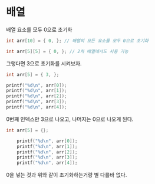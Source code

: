 # 배열

배열 요소를 모두 0으로 초기화

```c
int arr[10] = { 0, }; // 배열의 모든 요소를 모두 0으로 초기화
```

```c
int arr[5][5] = { 0, }; // 2차 배열에서도 사용 가능
```

그렇다면 3으로 초기화를 시켜보자.

```c
int arr[5] = { 3, };

printf("%d\n", arr[0]);
printf("%d\n", arr[1]);
printf("%d\n", arr[2]);
printf("%d\n", arr[3]);
printf("%d\n", arr[4]);
```

0번째 인덱스만 3으로 나오고, 나머지는 0으로 나오게 된다.

```c
int arr[5] = {};

    printf("%d\n", arr[0]);
    printf("%d\n", arr[1]);
    printf("%d\n", arr[2]);
    printf("%d\n", arr[3]);
    printf("%d\n", arr[4]);
```
0을 넣는 것과 위와 같이 초기화하는거랑 별 다를바 없다.
